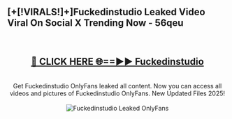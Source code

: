 <h2>[+[!VIRALS!]+]Fuckedinstudio Leaked Video Viral On Social X Trending Now - 56qeu</h2>
<br>
<div align="center">
<h2><a href="https://libra.edu.pl?Fuckedinstudio" rel="nofollow">🔴 CLICK HERE 🌐==►► Fuckedinstudio</a></h2>
<br>
Get Fuckedinstudio OnlyFans leaked all content. Now you can access all videos and pictures of Fuckedinstudio OnlyFans. New Updated Files 2025!
<br>
<br>
<a href="https://libra.edu.pl?Fuckedinstudio" rel="nofollow" data-target="animated-image.originalLink"><img src="https://i.ibb.co.com/WyWwxjT/player-gif2.gif" alt="Fuckedinstudio Leaked OnlyFans" style="max-width: 100%; display: inline-block;" data-target="animated-image.originalImage"></a>
</div>
<br>